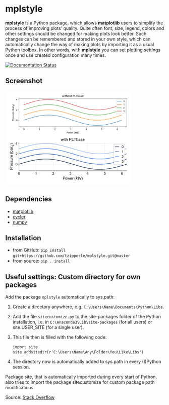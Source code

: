 # mplstyle

**mplstyle** is a Python package, which allows **matplotlib** users to simplify the process of improving plots' quality. Quite often font, size, legend, colors and other settings should be changed for making plots look better. Such changes can be remembered and stored in your own style, which can automatically change the way of making plots by importing it as a usual Python toolbox. In other words, with **mplstyle** you can set plotting settings once and use created configuration many times.

[![Documentation Status](https://readthedocs.org/projects/mplstyle/badge/?version=latest)](http://mplstyle.readthedocs.io/en/latest/?badge=latest)

## Screenshot
<a href="docs/img/with_without.png"><img src="docs/img/with_without.png" alt="Plotting changes by applying **PLTbase** class" style="width:400px">
</a>

## Dependencies
  - [matplotlib](http://matplotlib.org/)
  - [cycler](http://matplotlib.org/cycler/)
  - [numpy](http://www.numpy.org/)
  
## Installation
  - from GitHub: `pip install git+https://github.com/tzipperle/mplstyle.git@master`
  - from source: `pip . install`

## Useful settings: Custom directory for own packages

Add the package `mplstyle` automatically to sys.path:

  1. Create a directory anywhere, e.g. `C:\Users\Name\Documents\Python\Libs`.
  2. Add the file `sitecustomize.py` to the site-packages folder of the Python installation, i.e. in `C:\Anaconda3\Lib\site-packages` (for all users) or site.USER_SITE (for a single user).
  3. This file then is filled with the following code:

      ```
      import site
      site.addsitedir(r'C:\Users\Name\Any\Folder\You\Like\Libs')
      ```

  4. The directory now is automatically added to sys.path in every (I)Python session.

Package site, that is automatically imported during every start of Python, also tries to import the package sitecustomize for custom package path modifications.

Source: [Stack Overflow](http://stackoverflow.com/q/17806673/2375855)
